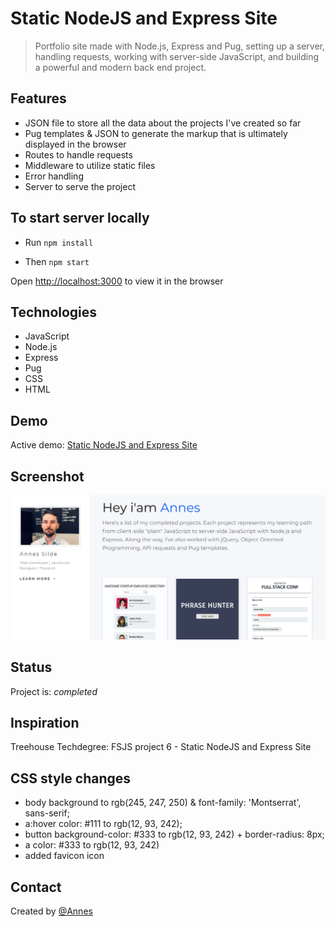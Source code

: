 # Static NodeJS and Express Site

> Portfolio site made with Node.js, Express and Pug, setting up a server, handling requests, working with server-side JavaScript, and building a powerful and modern back end project.

## Features

* JSON file to store all the data about the projects I've created so far
* Pug templates & JSON to generate the markup that is ultimately displayed in the browser
* Routes to handle requests
* Middleware to utilize static files
* Error handling
* Server to serve the project

## To start server locally

* Run `npm install`

* Then `npm start`

Open [http://localhost:3000](http://localhost:3000) to view it in the browser

## Technologies

* JavaScript
* Node.js
* Express
* Pug
* CSS
* HTML

## Demo

Active demo: [Static NodeJS and Express Site](https://p6-test.herokuapp.com/)

## Screenshot

![Example screenshot](public/img/portfolio/portfolio1200_1.png)

## Status

Project is: _completed_

## Inspiration

Treehouse Techdegree: FSJS project 6 - Static NodeJS and Express Site

## CSS style changes

* body background to rgb(245, 247, 250) & font-family: 'Montserrat', sans-serif;
* a:hover color: #111 to rgb(12, 93, 242);
* button background-color: #333 to rgb(12, 93, 242) + border-radius: 8px;
* a color: #333 to rgb(12, 93, 242)
* added favicon icon

## Contact

Created by [@Annes](https://twitter.com/annesCode)
